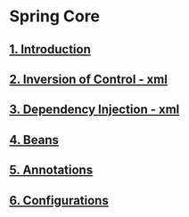 # Spring Core
## [1. Introduction](/1.Introduction.md)
## [2. Inversion of Control - xml](spring-core/2.Inversion-of-Control.md)
## [3. Dependency Injection - xml](spring-core/3.Dependency-Injection.md)
## [4. Beans](spring-core/4.Beans.md)
## [5. Annotations](spring-core/5.Annotations.md)
## [6. Configurations](spring-core/6.Spring-configuration.md)
